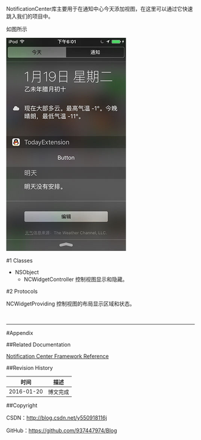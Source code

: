 NotificationCenter库主要用于在通知中心今天添加视图，在这里可以通过它快速跳入我们的项目中。

如图所示

![](https://raw.githubusercontent.com/937447974/Blog/master/Resources/2016012001.jpg)

#1 Classes

- NSObject
    - NCWidgetController 控制视图显示和隐藏。

#2 Protocols

NCWidgetProviding 控制视图的布局显示区域和状态。

&#160;

----------

#Appendix

##Related Documentation

[Notification Center Framework Reference](https://developer.apple.com/library/ios/documentation/NotificationCenter/Reference/NotificationCenter_Framework/index.html)

##Revision History

| 时间 | 描述 |
| ---- | ---- |
| 2016-01-20 | 博文完成 |

##Copyright

CSDN：http://blog.csdn.net/y550918116j

GitHub：https://github.com/937447974/Blog